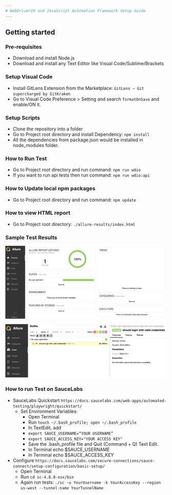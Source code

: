 ```yaml
---
# WebDriverIO and JavaScript Automation Framework Setup Guide
---
```


## Getting started

### Pre-requisites
* Download and install Node.js
* Download and install any Text Editor like Visual Code/Sublime/Brackets

### Setup Visual Code
* Install GitLens Extension from the Marketplace: `GitLens — Git supercharged by GitKraken`
* Go to Visual Code Preference > Setting and search `formatOnSave` and enable/ON it.

### Setup Scripts 
* Clone the repository into a folder
* Go to Project root directory and install Dependency: `npm install`
* All the dependencies from package.json would be installed in node_modules folder.

### How to Run Test
* Go to Project root directory and run command: `npm run wdio`
* If you want to run api tests then run command: `npm run wdio:api`

### How to Update local npm packages
* Go to Project root directory and run command: `npm update`

### How to view HTML report
* Go to Project root directory: `./allure-results/index.html`

### Sample Test Results
![WebDriverIO and JavaScript Test Report](./assets/Allure-Report.png?raw=true "WebDriverIO and JavaScript Test Report")

![WebDriverIO and JavaScript Test Report Expanded View](./assets/Allure-Report-Detailed-View.png?raw=true "WebDriverIO and JavaScript Test Report Expanded View")

### How to run Test on SauceLabs
* SauceLabs Quickstart `https://docs.saucelabs.com/web-apps/automated-testing/playwright/quickstart/`
    * Set Environment Variables:
        * Open Terminal
        * Run ```touch ~/.bash_profile; open ~/.bash_profile```
        * In TextEdit, add
        * `export SAUCE_USERNAME=“YOUR USERNAME”`
        * `export SAUCE_ACCESS_KEY="YOUR ACCESS KEY"`
        * Save the .bash_profile file and Quit (Command + Q) Text Edit.
        * In Terminal echo $SAUCE_USERNAME
        * In Terminal echo $SAUCE_ACCESS_KEY
* Configure ```https://docs.saucelabs.com/secure-connections/sauce-connect/setup-configuration/basic-setup/```
    * Open Terminal
    * Run ```cd sc-4.8.0-osx/bin```
    * Again run tests: ```./sc -u YourUsername -k YourAccessKey --region us-west --tunnel-name YourTunnelName```